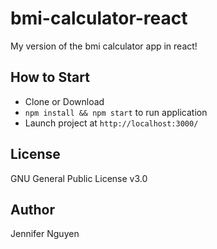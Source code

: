 # bmi-calculator-react
My version of the bmi calculator app in react!

## How to Start
- Clone or Download
- `npm install && npm start` to run application
- Launch project at `http://localhost:3000/`

## License
GNU General Public License v3.0

## Author
Jennifer Nguyen
